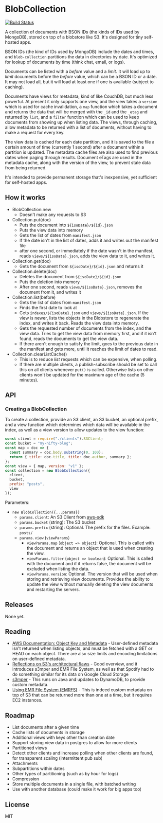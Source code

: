 # BlobCollection

[![Build Status][build-status-image]][build-status]

A collection of documents with BSON IDs (the kinds of IDs used by MongoDB),
stored on top of a blobstore like S3. It's designed for tiny self-hosted apps.

BSON IDs (the kind of IDs used by MongoDB) include the dates and times, and
`blob-collection` partitions the data in directories by date. It's optimized for
lookup of documents by time (think chat, email, or logs).

Documents can be listed with a _before_ value and a _limit_. It will load up to
_limit_ documents before the _before_ value, which can be a BSON ID or a date.
It may not load all, but it will load at least one if one is available (subject
to caching).

Documents have views for metadata, kind of like CouchDB, but much less powerful.
At present it only supports one view, and the view takes a `version` which is
used for cache invalidation, a `map` function which takes a document and returns
the data that will be merged with the `_id` and the `_etag` and returned by
`list`, and a `filter` function which can be used to keep documents from showing
up when listing data. The views, through caching, allow metadata to be returned
with a list of documents, without having to make a request for every key.

The view data is cached for each date partition, and it is saved to the file a
certain amount of time (currently 1 second) after a document within a partition
is updated. The metadata cache files are also used to find previous dates when
paging through results. Document eTags are used in the metadata cache, along
with the version of the view, to prevent stale data from being returned.

It's intended to provide permanent storage that's inexpensive, yet sufficient
for self-hosted apps.

## How it works

* BlobCollection.new
  * Doesn't make any requests to S3
* Collection.put(doc)
  * Puts the document into `${isoDate}/${id}.json`
  * Puts the view data into memory
  * Gets the list of dates from `manifest.json`
  * If the date isn't in the list of dates, adds it and writes out the manifest
    file
  * after one second, or immediately if the date wasn't in the manifest, reads
    `views/${isoDate}.json`, adds the view data to it, and writes it.
* Collection.get(doc)
  * Gets the document from `${isoDate}/${id}.json` and returns it
* Collection.delete(doc)
  * Deletes the document from `${isoDate}/${id}.json`
  * Puts the deletion into memory
  * After one second, reads `views/${isoDate}.json`, removes the document from
    it, and writes it
* Collection.list(before)
  * Gets the list of dates from `manifest.json`
  * Finds the first date to look at
  * Gets `indexes/${isoDate}.json` and `views/${isoDate}.json`. If the view is
    newer, lists the objects in the Blobstore to regenerate the index, and
    writes it back. Reads the view data into memory.
  * Gets the requested number of documents from the index, and the view data.
    Tries to get the view data from memory first, and if it isn't found, reads
    the documents to get the view data.
  * If there aren't enough to satisfy the limit, goes to the previous date in
    the manifest and gets more, until it reaches the limit of dates to read.
* Collection.clearListCache()
  * This is to reduce _list_ requests which can be expensive, when polling.
  * If there are multiple clients, a publish-subscribe should be set to call
    this on all clients whenever `put()` is called. Otherwise lists on other
    clients won't be updated for the maximum age of the cache (5 minutes).

## API

### Creating a BlobCollection

To create a collection, provide an S3 client, an S3 bucket, an optional prefix,
and a view function which determines which data will be available in the index,
as well as a view version to allow updates to the view function:

```javascript
const client = require("./clients").S3Client;
const bucket = "my-nifty-blog";
const map = doc => {
  const summary = doc.body.substring(0, 100);
  return { title: doc.title, title: doc.author, summary };
};
const view = { map, version: "v1" };
const collection = new BlobCollection({
  client,
  bucket,
  prefix: "posts",
  view
});
```

Parameters:

* `new BlobCollection({...params})`
  * `params.client`: An S3 Client from [aws-sdk][aws-sdk]
  * `params.bucket` (string): The S3 bucket
  * `params.prefix` (string): Optional. The prefix for the files. Example:
    `posts/`
  * `params.view` (`viewParams`)
    * `viewParams.map` (`object => object`): Optional. This is called with the
      document and returns an object that is used when creating the view.
    * `viewParams.filter` (`object => boolean`): Optional. This is called with
      the document and if it returns false, the document will be excluded when listing the data.
    * `viewParams.version`: Optional. The version that will be used when
      storing and retrieving view documents. Provides the ability to update the
      view without manually deleting the view documents and restarting the
      servers.

## Releases

None yet.

## Reading

* [AWS Documentation: Object Key and Metadata][s3-docs-metadata] - User-defined
  metadata isn't returned when listing objects, and must be fetched with a GET
  or HEAD on each object. There are also size limits and encoding limitations on user-defined metadata.
* [Reflections on S3's architectural flaws][s3-flaws-blog-post] - Good overview,
  and it introduces s3mper and EMR File System, as well as that Spotify had to
  do something similar for its data on Google Cloud Storage
* [s3mper][s3mper] - This runs on Java and updates to DynamoDB, to provide
  custom metadata.
* [Using EMR File System (EMRFS)][emrfs] - This is indeed custom metadata on top
  of S3 that can be returned more than one at a time, but it requires EC2
  instances.

## Roadmap

* List documents after a given time
* Cache lists of documents in storage
* Additional views with keys other than creation date
* Support storing view data in postgres to allow for more clients
* Partitioned views
* Detect other clients and increase polling when other clients are found, for
  transparent scaling (intermittent pub sub)
* Attachments
* Subpartitions within dates
* Other types of partitioning (such as by hour for logs)
* Compression
* Store multiple documents in a single file, with batched writing
* Use with another database (could make it work for big apps too)

## License

MIT

[build-status]: https://travis-ci.com/apicomponents/blob-collection
[build-status-image]: https://travis-ci.com/apicomponents/blob-collection.svg?branch=master
[s3-docs-metadata]: https://docs.aws.amazon.com/AmazonS3/latest/dev/UsingMetadata.html
[s3-flaws-blog-post]: https://medium.com/@jim_dowling/reflections-on-s3s-architectural-flaws-71f14c05a5fa
[s3mper]: https://github.com/Netflix/s3mper
[emrfs]: https://docs.aws.amazon.com/emr/latest/ManagementGuide/emr-fs.html
[aws-sdk]: https://aws.amazon.com/sdk-for-node-js/
